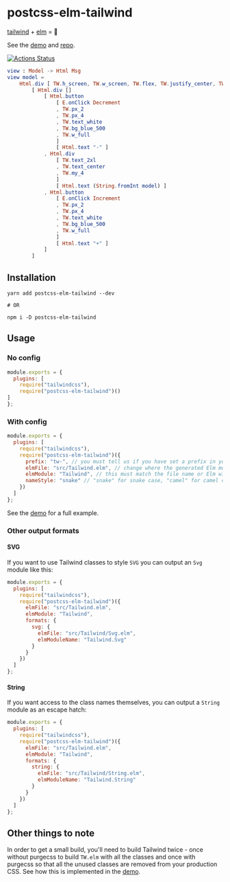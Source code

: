 # postcss-elm-tailwind

[tailwind](https://tailwindcss.com) + [elm](http://elm-lang.org) = :rocket:

See the [demo](https://postcss-elm-tailwind-demo.onrender.com/) and [repo](https://github.com/monty5811/postcss-elm-tailwind/tree/master/demo).

[![Actions Status](https://github.com/monty5811/postcss-elm-tailwind/workflows/Node%20CI/badge.svg)](https://github.com/monty5811/postcss-elm-tailwind/actions)

```elm
view : Model -> Html Msg
view model =
    Html.div [ TW.h_screen, TW.w_screen, TW.flex, TW.justify_center, TW.items_center, TW.bg_gray_200 ]
        [ Html.div []
            [ Html.button
                [ E.onClick Decrement
                , TW.px_2
                , TW.px_4
                , TW.text_white
                , TW.bg_blue_500
                , TW.w_full
                ]
                [ Html.text "-" ]
            , Html.div
                [ TW.text_2xl
                , TW.text_center
                , TW.my_4
                ]
                [ Html.text (String.fromInt model) ]
            , Html.button
                [ E.onClick Increment
                , TW.px_2
                , TW.px_4
                , TW.text_white
                , TW.bg_blue_500
                , TW.w_full
                ]
                [ Html.text "+" ]
            ]
        ]
```

## Installation

```
yarn add postcss-elm-tailwind --dev

# OR

npm i -D postcss-elm-tailwind
```

## Usage

### No config

```js
module.exports = {
  plugins: [
    require("tailwindcss"),
    require("postcss-elm-tailwind")()
]
};
```

### With config

```js
module.exports = {
  plugins: [
    require("tailwindcss"),
    require("postcss-elm-tailwind")({
      prefix: "tw-", // you must tell us if you have set a prefix in your tailwind.config.js
      elmFile: "src/Tailwind.elm", // change where the generated Elm module is saved
      elmModule: "Tailwind", // this must match the file name or Elm will complain
      nameStyle: "snake" // "snake" for snake case, "camel" for camel case
    })
  ]
};
```

See the [demo](https://github.com/monty5811/postcss-elm-tailwind/tree/master/demo) for a full example.

### Other output formats

#### SVG

If you want to use Tailwind classes to style `SVG` you can output an `Svg` module like this:

```js
module.exports = {
  plugins: [
    require("tailwindcss"),
    require("postcss-elm-tailwind")({
      elmFile: "src/Tailwind.elm",
      elmModule: "Tailwind",
      formats: {
        svg: {
          elmFile: "src/Tailwind/Svg.elm",
          elmModuleName: "Tailwind.Svg"
        }
      }
    })
  ]
};
```

#### String

If you want access to the class names themselves, you can output a `String` module as an escape hatch:

```js
module.exports = {
  plugins: [
    require("tailwindcss"),
    require("postcss-elm-tailwind")({
      elmFile: "src/Tailwind.elm",
      elmModule: "Tailwind",
      formats: {
        string: {
          elmFile: "src/Tailwind/String.elm",
          elmModuleName: "Tailwind.String"
        }
      }
    })
  ]
};
```

## Other things to note

In order to get a small build, you'll need to build Tailwind twice - once
without purgecss to build `TW.elm` with all the classes and once with purgecss
so that all the unused classes are removed from your production CSS.
See how this is implemented in the [demo](https://github.com/monty5811/postcss-elm-tailwind/blob/master/demo/package.json#L20).

